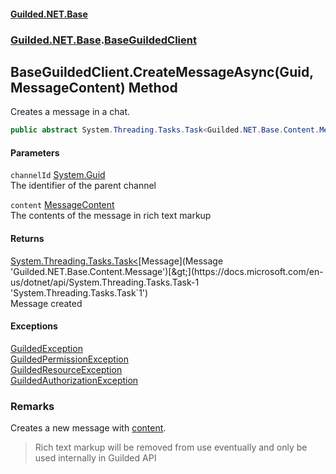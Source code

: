 
#### [Guilded.NET.Base](Guilded_NET_Base 'Guilded_NET_Base')
### [Guilded.NET.Base](Guilded_NET_Base#Guilded_NET_Base 'Guilded.NET.Base').[BaseGuildedClient](BaseGuildedClient 'Guilded.NET.Base.BaseGuildedClient')
## BaseGuildedClient.CreateMessageAsync(Guid, MessageContent) Method
Creates a message in a chat.  
```csharp
public abstract System.Threading.Tasks.Task<Guilded.NET.Base.Content.Message> CreateMessageAsync(System.Guid channelId, Guilded.NET.Base.Chat.MessageContent content);
```

#### Parameters
<a name='Guilded_NET_Base_BaseGuildedClient_CreateMessageAsync(System_Guid_Guilded_NET_Base_Chat_MessageContent)_channelId'></a>
`channelId` [System.Guid](https://docs.microsoft.com/en-us/dotnet/api/System.Guid 'System.Guid')  
The identifier of the parent channel
  
<a name='Guilded_NET_Base_BaseGuildedClient_CreateMessageAsync(System_Guid_Guilded_NET_Base_Chat_MessageContent)_content'></a>
`content` [MessageContent](MessageContent 'Guilded.NET.Base.Chat.MessageContent')  
The contents of the message in rich text markup
  

#### Returns
[System.Threading.Tasks.Task&lt;](https://docs.microsoft.com/en-us/dotnet/api/System.Threading.Tasks.Task-1 'System.Threading.Tasks.Task`1')[Message](Message 'Guilded.NET.Base.Content.Message')[&gt;](https://docs.microsoft.com/en-us/dotnet/api/System.Threading.Tasks.Task-1 'System.Threading.Tasks.Task`1')  
Message created

#### Exceptions
[GuildedException](GuildedException 'Guilded.NET.Base.GuildedException')  
[GuildedPermissionException](GuildedPermissionException 'Guilded.NET.Base.GuildedPermissionException')  
[GuildedResourceException](GuildedResourceException 'Guilded.NET.Base.GuildedResourceException')  
[GuildedAuthorizationException](GuildedAuthorizationException 'Guilded.NET.Base.GuildedAuthorizationException')  
### Remarks
Creates a new message with [content](BaseGuildedClient_CreateMessageAsync(Guid_MessageContent)#Guilded_NET_Base_BaseGuildedClient_CreateMessageAsync(System_Guid_Guilded_NET_Base_Chat_MessageContent)_content 'Guilded.NET.Base.BaseGuildedClient.CreateMessageAsync(System.Guid, Guilded.NET.Base.Chat.MessageContent).content').

<blockquote class="warning">  
    Rich text markup will be removed from use eventually and only be used internally  
    in Guilded API  
</blockquote>
